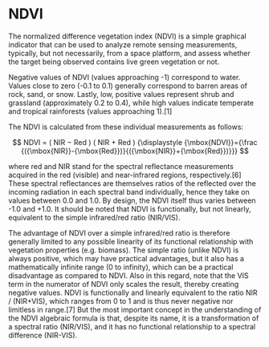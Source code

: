 NDVI
========================

The normalized difference vegetation index (NDVI) is a simple graphical indicator that can be used to analyze remote sensing measurements, typically, but not
necessarily, from a space platform, and assess whether the target being observed contains live green vegetation or not.



Negative values of NDVI (values approaching -1) correspond to water.
Values close to zero (-0.1 to 0.1) generally correspond to barren areas of rock, sand, or snow. Lastly, low, positive values represent shrub and grassland
(approximately 0.2 to 0.4), while high values indicate temperate and tropical rainforests (values approaching 1).[1]

The NDVI is calculated from these individual measurements as follows:

$$ NDVI = ( NIR − Red ) ( NIR + Red ) {\displaystyle {\mbox{NDVI}}={\frac
{({\mbox{NIR}}-{\mbox{Red}})}{({\mbox{NIR}}+{\mbox{Red}})}}} $$



where red and NIR stand for the spectral reflectance measurements
acquired in the red (visible) and near-infrared regions, respectively.[6] These spectral reflectances
are themselves ratios of the reflected over the incoming radiation in each
spectral band individually, hence they take on values between 0.0 and 1.0. By
design, the NDVI itself thus varies between -1.0 and +1.0. It should be noted
that NDVI is functionally, but not linearly, equivalent to the simple
infrared/red ratio (NIR/VIS). 

The advantage of NDVI over a simple infrared/red
ratio is therefore generally limited to any possible linearity of its
functional relationship with vegetation properties (e.g. biomass). The simple
ratio (unlike NDVI) is always positive, which may have practical advantages,
but it also has a mathematically infinite range (0 to infinity), which can be a
practical disadvantage as compared to NDVI. Also in this regard, note that the
VIS term in the numerator of NDVI only scales the result, thereby creating
negative values. NDVI is functionally and linearly equivalent to the
ratio NIR / (NIR+VIS), which ranges from 0 to 1 and is thus never negative nor
limitless in range.[7] But the most important
concept in the understanding of the NDVI algebraic formula is that, despite its
name, it is a transformation of a spectral ratio (NIR/VIS), and it has no
functional relationship to a spectral difference (NIR-VIS).



